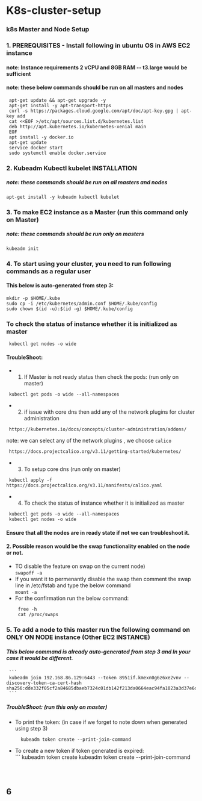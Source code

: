 # K8s-cluster-setup
### k8s Master and Node Setup
 ### 1. PREREQUISITES - Install following in ubuntu OS in AWS EC2 instance
 #### note: Instance requirements 2 vCPU  and 8GB RAM  -- t3.large would be sufficient
 #### note: these below commands should be run on all masters and nodes
 ```
  apt-get update && apt-get upgrade -y  
  apt-get install -y apt-transport-https  
  curl -s https://packages.cloud.google.com/apt/doc/apt-key.gpg | apt-key add  
  cat <<EOF >/etc/apt/sources.list.d/kubernetes.list  
  deb http://apt.kubernetes.io/kubernetes-xenial main
  EOF  
  apt install -y docker.io  
  apt-get update
  service docker start
  sudo systemctl enable docker.service
 ```
### 2. Kubeadm Kubectl kubelet INSTALLATION
 ##### note: these commands should be run on all masters and nodes  
  ` apt-get install -y kubeadm kubectl kubelet `
  
### 3. To make EC2 instance as a Master (run this command only on Master)
 ##### note: these commands should be run only on masters
  ` kubeadm init `

### 4. To start using your cluster, you need to run following commands as a regular user
 #### This below is auto-generated from step 3:
  ```
  mkdir -p $HOME/.kube
  sudo cp -i /etc/kubernetes/admin.conf $HOME/.kube/config
  sudo chown $(id -u):$(id -g) $HOME/.kube/config
  ```
### To check the status of instance whether it is initialized as master 
  ` kubectl get nodes -o wide`
  
#### TroubleShoot: 
  
- 1. If Master is not ready status then check the pods: (run only on master)
 ```
  kubectl get pods -o wide --all-namespaces 
 ```
- 2. if issue with core dns then add any of the network plugins for cluster administration
 ```
  https://kubernetes.io/docs/concepts/cluster-administration/addons/ 
 ```
  note: we can select any of the network plugins , we choose `calico`
  ``` 
   https://docs.projectcalico.org/v3.11/getting-started/kubernetes/ 
  ```
- 3. To setup core dns (run only on master)
 ```
  kubectl apply -f https://docs.projectcalico.org/v3.11/manifests/calico.yaml
 ```
- 4. To check the status of instance whether it is initialized as master 
 ``` 
  kubectl get pods -o wide --all-namespaces 
  kubectl get nodes -o wide
 ```

  #### Ensure that all the nodes are in ready state if not we can troubleshoot it. 
  #### 2. Possible reason would be the swap functionality enabled on the node or not.
  
   - TO disable the feature on swap on the current node)    
      ` swapoff -a `
   - If you want it to permenantly disable the swap then
    comment the swap line in /etc/fstab and type the below command   
      ` mount -a ` 
   - For the confirmation run the below command:   
      ```
       free -h
       cat /proc/swaps
      ```
### 5. To add a node to this master run the following command on ONLY ON NODE instance (Other EC2 INSTANCE)
  ##### This below command is already auto-generated from step 3 and In your case it would be different.
     ```
     kubeadm join 192.168.86.129:6443 --token 8951if.kmexn0g6z6xe2vnv --discovery-token-ca-cert-hash sha256:dde332f05cf2a84685dbaeb7324c01db142f213da0664eac94fa1023a3d37e6d
     ``` 
  ##### TroubleShoot: (run this only on master)
   - To print the token: (in case if we forget to note down when generated using step 3)    
	 ```
	   kubeadm token create --print-join-command
	 ```
  - To create a new token if token generated is expired:  
         ```
	   kubeadm token create
	   kubeadm token create --print-join-command
	 ```
  
      
## 6 
